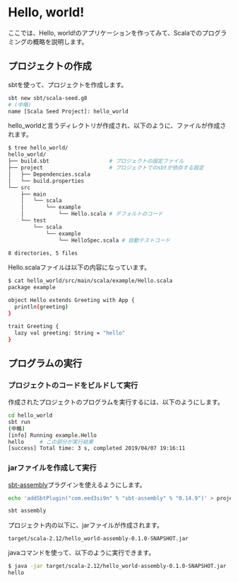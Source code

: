 # Hello, world!

ここでは、Hello, world!のアプリケーションを作ってみて、Scalaでのプログラミングの概略を説明します。

## プロジェクトの作成

sbtを使って、プロジェクトを作成します。

```bash
sbt new sbt/scala-seed.g8
# (中略)
name [Scala Seed Project]: hello_world
```

hello_worldと言うディレクトリが作成され、以下のように、ファイルが作成されます。

```bash
$ tree hello_world/
hello_world/
├── build.sbt                   # プロジェクトの設定ファイル
├── project                     # プロジェクトでのsbtが依存する設定
│   ├── Dependencies.scala
│   └── build.properties
└── src
    ├── main
    │   └── scala
    │       └── example
    │           └── Hello.scala # デフォルトのコード
    └── test
        └── scala
            └── example
                └── HelloSpec.scala # 自動テストコード

8 directories, 5 files
```

Hello.scalaファイルは以下の内容になっています。

```bash
$ cat hello_world/src/main/scala/example/Hello.scala 
package example

object Hello extends Greeting with App {
  println(greeting)
}

trait Greeting {
  lazy val greeting: String = "hello"
}
```

## プログラムの実行

### プロジェクトのコードをビルドして実行

作成されたプロジェクトのプログラムを実行するには、以下のようにします。

```bash
cd hello_world
sbt run
(中略)
[info] Running example.Hello 
hello     # この部分が実行結果
[success] Total time: 3 s, completed 2019/04/07 19:16:11
```

### jarファイルを作成して実行

[sbt-assembly](https://github.com/sbt/sbt-assembly)プラグインを使えるようにします。

```bash
echo 'addSbtPlugin("com.eed3si9n" % "sbt-assembly" % "0.14.9")' > project/assembly.sbt
```

```bash
sbt assembly
```

プロジェクト内の以下に、jarファイルが作成されます。

```
target/scala-2.12/hello_world-assembly-0.1.0-SNAPSHOT.jar
```

javaコマンドを使って、以下のように実行できます。

```bash
$ java -jar target/scala-2.12/hello_world-assembly-0.1.0-SNAPSHOT.jar 
hello
```
